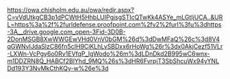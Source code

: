 
https://owa.chisholm.edu.au/owa/redir.aspx?C=vVdUtkgCB3p1dPCWtH5HhbLUIPgjsgSTIcQTwKk4ASYe_mLGtIjUCA..&URL=https%3a%2f%2furldefense.proofpoint.com%2fv2%2furl%3fu%3dhttps-3A__drive.google.com_open-3Fid-3D0B-2DonMSGB8XwWWGEwVHd0VnV0bGM%26d%3dDwMFaQ%26c%3d8V4qGWNvIJdaSlzC86fn5cIH9CiKLhLvSBDxx6rHoWg%26r%3dx0AkjCezf51VLr-LXWn-VcPgy6o0Rv1EVfqP_IgWodo%26m%3dLDnDkd2B995wC6wnx-m1DDZRN8Q_HABCf2BlYhd_9MQ%26s%3dHR6FvrpjT3SbShcuWx94yYNLDd193Y3NvMkCthKQy-w%26e%3d
